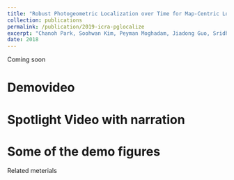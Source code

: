 ```yaml
---
title: "Robust Photogeometric Localization over Time for Map-Centric Loop Closure"
collection: publications
permalink: /publication/2019-icra-pglocalize
excerpt: "Chanoh Park, Soohwan Kim, Peyman Moghadam, Jiadong Guo, Sridha Sridharan, Clinton Fookes, submitted ICRA 2019."
date: 2018
---
```


Coming soon

# Demovideo

# Spotlight Video with narration

# Some of the demo figures


Related meterials
